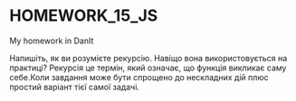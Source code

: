 # HOMEWORK_15_JS
My homework in DanIt


Напишіть, як ви розумієте рекурсію. Навіщо вона використовується на практиці?
Рекурсія це термін, який означає, що функція викликає саму себе.Коли завдання може бути спрощено до нескладних дій плюс простий варіант тієї самої задачі.
